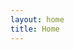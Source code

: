 ```yaml
---
layout: home
title: Home
---
```


<div id="attributes"></div>

<script src="js/attributes.js"></script>
